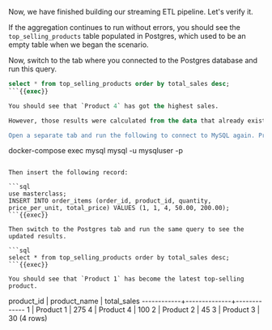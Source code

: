Now, we have finished building our streaming ETL pipeline. Let's verify it.

If the aggregation continues to run without errors, you should see the `top_selling_products` table populated in Postgres, which used to be an empty table when we began the scenario.

Now, switch to the tab where you connected to the Postgres database and run this query.

```sql
select * from top_selling_products order by total_sales desc;
```{{exec}}

You should see that `Product 4` has got the highest sales.

However, those results were calculated from the data that already existed in source tables. Let's insert a record into the `order_items` table and see whether the aggregation result changes.

Open a separate tab and run the following to connect to MySQL again. Provide `mysqlpw` when prompted for a password.

```
docker-compose exec mysql mysql -u mysqluser -p
```{{exec}}

Then insert the following record:

```sql
use masterclass;
INSERT INTO order_items (order_id, product_id, quantity, price_per_unit, total_price) VALUES (1, 1, 4, 50.00, 200.00);
```{{exec}}

Then switch to the Postgres tab and run the same query to see the updated results.

```sql
select * from top_selling_products order by total_sales desc;
```{{exec}}

You should see that `Product 1` has become the latest top-selling product.

```
product_id | product_name | total_sales 
------------+--------------+-------------
          1 | Product 1    |         275
          4 | Product 4    |         100
          2 | Product 2    |          45
          3 | Product 3    |          30
(4 rows)
```

